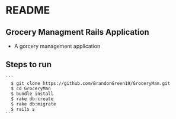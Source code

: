 # README

## Grocery Managment Rails Application
  * A gorcery management application

## Steps to run
	``` 
	  $ git clone https://github.com/BrandonGreen19/GroceryMan.git
	  $ cd GroceryMan
	  $ bundle install 
	  $ rake db:create
	  $ rake db:migrate
	  $ rails s 
	```
